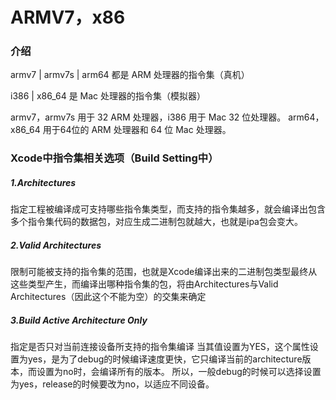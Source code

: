 # ARMV7，x86

### 介绍
armv7 | armv7s | arm64 都是 ARM 处理器的指令集（真机）

i386 | x86_64 是 Mac 处理器的指令集（模拟器）

armv7，armv7s 用于 32 ARM 处理器，i386 用于 Mac 32 位处理器。
arm64，x86_64 用于64位的 ARM 处理器和 64 位 Mac 处理器。

### Xcode中指令集相关选项（Build Setting中）

##### 1.Architectures

指定工程被编译成可支持哪些指令集类型，而支持的指令集越多，就会编译出包含多个指令集代码的数据包，对应生成二进制包就越大，也就是ipa包会变大。

##### 2.Valid Architectures

限制可能被支持的指令集的范围，也就是Xcode编译出来的二进制包类型最终从这些类型产生，而编译出哪种指令集的包，将由Architectures与Valid Architectures（因此这个不能为空）的交集来确定

##### 3.Build Active Architecture Only

指定是否只对当前连接设备所支持的指令集编译
当其值设置为YES，这个属性设置为yes，是为了debug的时候编译速度更快，它只编译当前的architecture版本，而设置为no时，会编译所有的版本。 所以，一般debug的时候可以选择设置为yes，release的时候要改为no，以适应不同设备。
